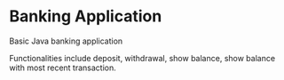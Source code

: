 # Banking Application
Basic Java banking application

Functionalities include deposit, withdrawal, show balance, show balance with most recent transaction.
